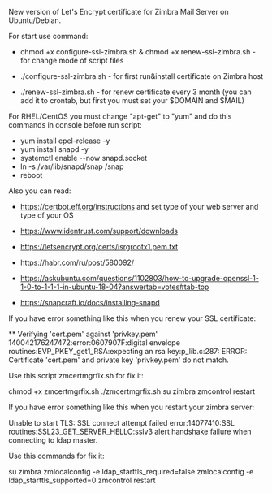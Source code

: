 New version of Let's Encrypt certificate for Zimbra Mail Server on Ubuntu/Debian.

For start use command:

- chmod +x configure-ssl-zimbra.sh & chmod +x renew-ssl-zimbra.sh - for change mode of script files

- ./configure-ssl-zimbra.sh - for first run&install certificate on Zimbra host

- ./renew-ssl-zimbra.sh - for renew certificate every 3 month (you can add it to crontab, but first you must set your $DOMAIN and $MAIL)

For RHEL/CentOS you must change "apt-get" to "yum" and do this commands in console before run script:

- yum install epel-release -y
- yum install snapd -y
- systemctl enable --now snapd.socket
- ln -s /var/lib/snapd/snap /snap
- reboot

Also you can read:

- https://certbot.eff.org/instructions and set type of your web server and type of your OS

- https://www.identrust.com/support/downloads

- https://letsencrypt.org/certs/isrgrootx1.pem.txt

- https://habr.com/ru/post/580092/

- https://askubuntu.com/questions/1102803/how-to-upgrade-openssl-1-1-0-to-1-1-1-in-ubuntu-18-04?answertab=votes#tab-top

- https://snapcraft.io/docs/installing-snapd

If you have error something like this when you renew your SSL certificate:

** Verifying 'cert.pem' against 'privkey.pem'
140042176247472:error:0607907F:digital envelope routines:EVP_PKEY_get1_RSA:expecting an rsa key:p_lib.c:287:
ERROR: Certificate 'cert.pem' and private key 'privkey.pem' do not match.

Use this script zmcertmgrfix.sh for fix it:

chmod +x zmcertmgrfix.sh
./zmcertmgrfix.sh
su zimbra
zmcontrol restart

If you have error something like this when you restart your zimbra server:

Unable to start TLS: SSL connect attempt failed error:14077410:SSL routines:SSL23_GET_SERVER_HELLO:sslv3 alert handshake failure when connecting to ldap master.

Use this commands for fix it:

su zimbra
zmlocalconfig -e ldap_starttls_required=false
zmlocalconfig -e ldap_starttls_supported=0
zmcontrol restart
